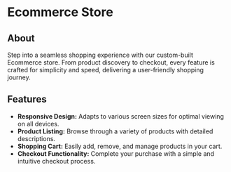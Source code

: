 # Ecommerce Store

## About

Step into a seamless shopping experience with our custom-built Ecommerce store. From product discovery to checkout, every feature is crafted for simplicity and speed, delivering a user-friendly shopping journey.

## Features

- **Responsive Design:** Adapts to various screen sizes for optimal viewing on all devices.
- **Product Listing:** Browse through a variety of products with detailed descriptions.
- **Shopping Cart:** Easily add, remove, and manage products in your cart.
- **Checkout Functionality:** Complete your purchase with a simple and intuitive checkout process.
